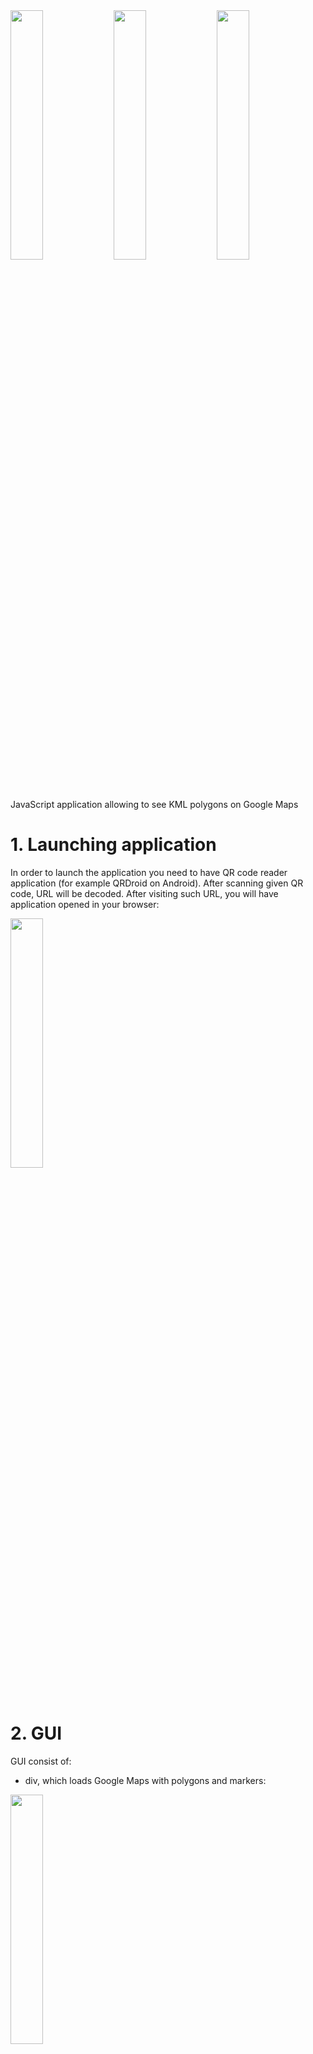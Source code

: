 
<img src="./media/image01.jpg" width="32%"/>
<img src="./media/image02.png" width="32%"/> 
<img src="./media/image03.jpg" width="32%"/>

JavaScript application allowing to see KML polygons on Google Maps

# 1. Launching application

In order to launch the application you need to have QR code reader application (for example QRDroid on Android). After scanning given QR code, URL will be decoded. After visiting such URL, you will have application opened in your browser:

<img src="./media/image13.jpg" width="32%"/>

# 2. GUI

GUI consist of:
- div, which loads Google Maps with polygons and markers:

<img src="./media/image01.jpg" width="32%"/> 
  
- menu button, which opens menu:

<img src="./media/image02.png" width="32%"/> 

- plus / minus button, if your phone does not support multitouch for zooming in / out:

<img src="./media/image15.jpg" width="32%"/>

## 2.1 Menu

### 2.1.1 Map type

<img src="./media/image05.png" width="18%"/>

We can select **A** - satelite map or **B** - road map:

<img src="./media/image03.jpg" width="32%"/>
<img src="./media/image16.jpg" width="32%"/>

### 2.1.2 Map view

<img src="./media/image06.png" width="18%"/>

There are three available map views:
- **A** - territory view
- **B** - regions view
- **C** - region view

<img src="./media/image13.jpg" width="32%"/>
<img src="./media/image01.jpg" width="32%"/>
<img src="./media/image14.jpg" width="32%"/>

### 2.1.3 Information

<img src="./media/image07.jpg" width="18%"/>

*Information* button displays descriptions and types, distinguished by colors. The table on menu looks different for territory view:

<img src="./media/image12.png" width="32%"/>

and different for regions view:

<img src="./media/image04.png" width="32%"/>

### 2.1.4 Searching address

<img src="./media/image08.jpg" width="18%"/>

If we don't konw where on map there is some address we can use this function. Searched address should be written in the field visible below:

<img src="./media/image17.png" width="32%"/>

If searched address is found, menu will be closed and we will see marker together with a box as it is shown below:

<img src="./media/image18.jpg" width="32%"/>

### 2.1.5 Fetching address

<img src="./media/image09.jpg" width="18%"/>

This functionality may become useful if we visited some place within selected territory, but we don't remember the exact address. We enable fetching addresses pressing the grey button, shown below:

<img src="./media/image19.jpg" width="18%"/>

<img src="./media/image21.png" width="32%"/>

After pressing the button menu will be closed. Now when we touch any place on the map, we will get information about it:

<img src="./media/image23.jpg" width="32%"/>

If we want to disable fetching addresses we need to go back to the menu > fetching addresses and press the button:

<img src="./media/image20.png" width="15%"/>

<img src="./media/image22.png" width="32%"/>

### 2.1.6 Settings

<img src="./media/image10.jpg" width="18%"/>

<img src="./media/image24.png" width="32%"/>

There are three settings:
- show / hide address markers:

<img src="./media/image25.jpg" width="24%"/>

- show / hide regions numbers:

<img src="./media/image26.jpg" width="24%"/>

- change language: polish / english
